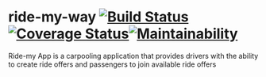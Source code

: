 # ride-my-way [![Build Status](https://travis-ci.org/collinewait/ride-my-way.svg?branch=api)](https://travis-ci.org/collinewait/ride-my-way)[![Coverage Status](https://coveralls.io/repos/github/collinewait/ride-my-way/badge.svg)](https://coveralls.io/github/collinewait/ride-my-way&service=github)[![Maintainability](https://api.codeclimate.com/v1/badges/603108b23521e1cd6bfc/maintainability)](https://codeclimate.com/github/collinewait/ride-my-way/maintainability)
Ride-my App is a carpooling application that provides drivers with the ability to create ride offers  and passengers to join available ride offers
